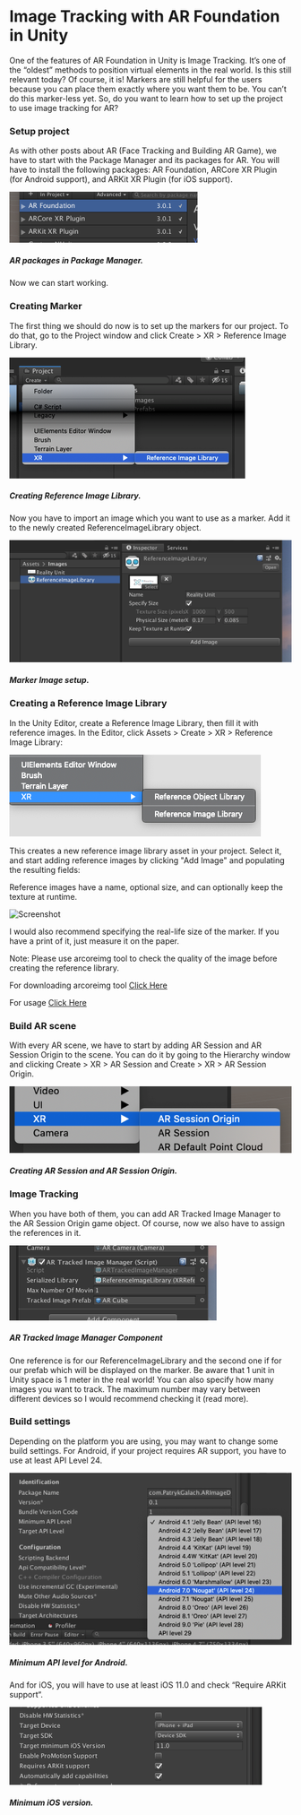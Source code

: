 # Image Tracking with AR Foundation in Unity
 
One of the features of AR Foundation in Unity is Image Tracking. It’s one of the “oldest” methods to position virtual elements in the real world.
Is this still relevant today? Of course, it is! Markers are still helpful for the users because you can place them exactly where you want them to be. You can’t do this marker-less yet.
So, do you want to learn how to set up the project to use image tracking for AR?

### Setup project

As with other posts about AR (Face Tracking and Building AR Game), we have to start with the Package Manager and its packages for AR.
You will have to install the following packages: AR Foundation, ARCore XR Plugin (for Android support), and ARKit XR Plugin (for iOS support).

![Screenshot](https://github.com/codemaker2015/ARFoundation-Image-Database-Demo/blob/master/Screenshots/Screenshot1.png "Screenshot")
##### AR packages in Package Manager.

Now we can start working.

### Creating Marker

The first thing we should do now is to set up the markers for our project.
To do that, go to the Project window and click Create > XR > Reference Image Library.

![Screenshot](https://github.com/codemaker2015/ARFoundation-Image-Database-Demo/blob/master/Screenshots/Screenshot2.png "Screenshot")
##### Creating Reference Image Library.
Now you have to import an image which you want to use as a marker. Add it to the newly created ReferenceImageLibrary object.


![Screenshot](https://github.com/codemaker2015/ARFoundation-Image-Database-Demo/blob/master/Screenshots/Screenshot3.png "Screenshot")
##### Marker Image setup.

### Creating a Reference Image Library

In the Unity Editor, create a Reference Image Library, then fill it with reference images. In the Editor, click Assets > Create > XR > Reference Image Library:

![Screenshot](https://github.com/codemaker2015/ARFoundation-Image-Database-Demo/blob/master/Screenshots/Screenshot4.png "Screenshot")
 
This creates a new reference image library asset in your project. Select it, and start adding reference images by clicking "Add Image" and populating the resulting fields:
  
Reference images have a name, optional size, and can optionally keep the texture at runtime.

![Screenshot](https://github.com/codemaker2015/ARFoundation-Image-Database-Demo/blob/master/Screenshots/Screenshot3.gif "Screenshot")

I would also recommend specifying the real-life size of the marker. If you have a print of it, just measure it on the paper.

Note: Please use arcoreimg tool to check the quality of the image before creating the reference library.

For downloading arcoreimg tool [Click Here](https://raw.githubusercontent.com/google-ar/arcore-android-sdk/master/tools/arcoreimg/windows/arcoreimg.exe)

For usage [Click Here](https://developers.google.com/ar/develop/c/augmented-images/arcoreimg)

### Build AR scene 

With every AR scene, we have to start by adding AR Session and AR Session Origin to the scene.
You can do it by going to the Hierarchy window and clicking Create > XR > AR Session and Create > XR > AR Session Origin.

![Screenshot](https://github.com/codemaker2015/ARFoundation-Image-Database-Demo/blob/master/Screenshots/Screenshot6.png "Screenshot")
##### Creating AR Session and AR Session Origin.

### Image Tracking

When you have both of them, you can add AR Tracked Image Manager to the AR Session Origin game object.
Of course, now we also have to assign the references in it. 

![Screenshot](https://github.com/codemaker2015/ARFoundation-Image-Database-Demo/blob/master/Screenshots/Screenshot7.png "Screenshot")
##### AR Tracked Image Manager Component
One reference is for our ReferenceImageLibrary and the second one if for our prefab which will be displayed on the marker. Be aware that 1 unit in Unity space is 1 meter in the real world!
You can also specify how many images you want to track. The maximum number may vary between different devices so I would recommend checking it (read more).

### Build settings 

Depending on the platform you are using, you may want to change some build settings.
For Android, if your project requires AR support, you have to use at least API Level 24.

![Screenshot](https://github.com/codemaker2015/ARFoundation-Image-Database-Demo/blob/master/Screenshots/Screenshot8.png "Screenshot")
##### Minimum API level for Android.

And for iOS, you will have to use at least iOS 11.0 and check “Require ARKit support“.

![Screenshot](https://github.com/codemaker2015/ARFoundation-Image-Database-Demo/blob/master/Screenshots/Screenshot9.png "Screenshot") 
##### Minimum iOS version.

